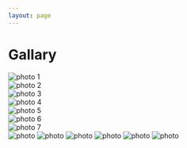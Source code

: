 ```yaml
---
layout: page
---
```


[//]: # '<div class="article__content"> <h1 class="text-center">YouTube</h1> <h1 class="text-center">Vimeo</h1> </div>'

<div class="article__content">
  <h1 class="text-center">Gallary</h1>
  <div class="gallery">
    <div class="gallery__item gallery__item--hor" data-open="gallery-list-1">
      <img alt="photo 1" 
        src="{{ 'assets/img/gallery/thumbnails/holdingPhone_thumb.JPG' | relative_url }}" 
        data-bp="{{ 'assets/img/gallery/holdingPhone.JPG' | relative_url }}">
    </div>
    <div class="gallery__item">
      <img alt="photo 2" 
        src="{{ 'assets/img/gallery/thumbnails/samuniethni_thumb.JPG' | relative_url }}" 
        data-bp="{{ 'assets/img/gallery/samuniethni.JPG' | relative_url }}">
    </div>
    <div class="gallery__item">
      <img alt="photo 3" 
        src="{{ 'assets/img/gallery/thumbnails/bruskoTeam_thumb.JPG' | relative_url }}" 
        data-bp="{{ 'assets/img/gallery/bruskoTeam.JPG' | relative_url }}">
    </div>
    <div class="gallery__item gallery__item--vert">
      <img alt="photo 4" 
        src="{{ 'assets/img/gallery/thumbnails/funAtashan_thumb.JPEG' | relative_url }}" 
        data-bp="{{ 'assets/img/gallery/funAtashan.JPEG' | relative_url }}">
    </div>
    <div class="gallery__item gallery__item--lg">
      <img alt="photo 5" 
        src="{{ 'assets/img/gallery/thumbnails/samcity_thumb.jpeg' | relative_url }}" 
        data-bp="{{ 'assets/img/gallery/samcity.jpeg' | relative_url }}">
    </div>
    <div class="gallery__item">
      <img alt="photo 6" 
        src="{{ 'assets/img/gallery/thumbnails/park_thumb.PNG' | relative_url }}" 
        data-bp="{{ 'assets/img/gallery/park.PNG' | relative_url }}">
    </div>
    <div class="gallery__item gallery__item--hor">
      <img alt="photo 7" 
        src="{{ 'assets/img/gallery/thumbnails/petersburg1_thumb.jpeg' | relative_url }}" 
        data-bp="{{ 'assets/img/gallery/petersburg1.jpeg' | relative_url }}">
    </div>
  </div>
</div>

<!-- gallery lists -->
<div id="gallery-list-1" class="hidden">
  <img alt="photo" src="{{ '/assets/img/gallery/samuni.jpg' | relative_url }}">
  <img alt="photo" src="{{ '/assets/img/gallery/parkGames.JPG' | relative_url }}">
  <img alt="photo" src="{{ '/assets/img/gallery/playingSaxophone.JPG' | relative_url }}">
  <img alt="photo" src="{{ '/assets/img/gallery/samHills.JPG' | relative_url }}">
  <img alt="photo" src="{{ '/assets/img/gallery/beachtaliati.JPG' | relative_url }}">
  <img alt="photo" src="{{ '/assets/img/gallery/hero.JPG' | relative_url }}">
</div>
